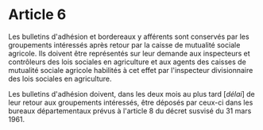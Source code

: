 # Article 6

Les bulletins d'adhésion et bordereaux y afférents sont conservés par les groupements intéressés après retour par la caisse de mutualité sociale agricole. Ils doivent être représentés sur leur demande aux inspecteurs et contrôleurs des lois sociales en agriculture et aux agents des caisses de mutualité sociale agricole habilités à cet effet par l'inspecteur divisionnaire des lois sociales en agriculture.

Les bulletins d'adhésion doivent, dans les deux mois au plus tard [*délai*] de leur retour aux groupements intéressés, être déposés par ceux-ci dans les bureaux départementaux prévus à l'article 8 du décret susvisé du 31 mars 1961.
